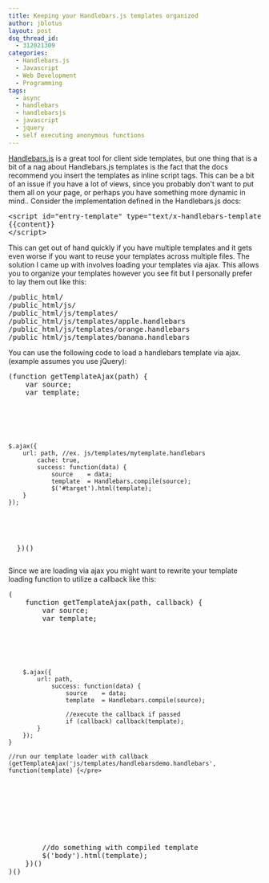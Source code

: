```yaml
---
title: Keeping your Handlebars.js templates organized
author: jblotus
layout: post
dsq_thread_id:
  - 312021309
categories:
  - Handlebars.js
  - Javascript
  - Web Development
  - Programming
tags:
  - async
  - handlebars
  - handlebarsjs
  - javascript
  - jquery
  - self executing anonymous functions
---
```

[Handlebars.js][1] is a great tool for client side templates, but one thing that is a bit of a nag about Handlebars.js templates is the fact that the docs recommend you insert the templates as inline script tags. This can be a bit of an issue if you have a lot of views, since you probably don't want to put them all on your page, or perhaps you have something more dynamic in mind.. Consider the implementation defined in the Handlebars.js docs:

<pre class="brush:js">&lt;script id="entry-template" type="text/x-handlebars-template"&gt;
{{content}}
&lt;/script&gt;</pre> This can get out of hand quickly if you have multiple templates and it gets even worse if you want to reuse your templates across multiple files. The solution I came up with involves loading your templates via ajax. This allows you to organize your templates however you see fit but I personally prefer to lay them out like this:

<pre class="brush:shell">/public_html/
/public_html/js/
/public_html/js/templates/
/public_html/js/templates/apple.handlebars
/public_html/js/templates/orange.handlebars
/public_html/js/templates/banana.handlebars</pre> You can use the following code to load a handlebars template via ajax. (example assumes you use jQuery):

<pre class="brush:js">(function getTemplateAjax(path) {
    var source;
    var template;</p>



<pre><code>$.ajax({
    url: path, //ex. js/templates/mytemplate.handlebars
        cache: true,
        success: function(data) {
            source    = data;
            template  = Handlebars.compile(source);
            $('#target').html(template);
    }
});
</code></pre>



<p>
  })()</pre>
  Since we are loading via ajax you might want to rewrite your template loading function to utilize a callback like this:


  <pre class="brush:js">(
    function getTemplateAjax(path, callback) {
        var source;
        var template;</p>



<pre><code>    $.ajax({
        url: path,
            success: function(data) {
                source    = data;
                template  = Handlebars.compile(source);

                //execute the callback if passed
                if (callback) callback(template);
        }
    });
}

//run our template loader with callback
(getTemplateAjax('js/templates/handlebarsdemo.handlebars', function(template) {&lt;/pre&gt;
</code></pre>



<p>
  <pre class="brush:js"><br />
        //do something with compiled template
        $('body').html(template);
    })()
)()</pre>
</p>

 [1]: http://www.handlebarsjs.com/
